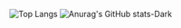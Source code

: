 ![Top Langs](https://github-readme-stats.vercel.app/api/top-langs/?username=Wapply&theme=dark#gh-dark-mode-only)
![Anurag's GitHub stats-Dark](https://github-readme-stats.vercel.app/api?username=Wapply&show_icons=true&theme=dark#gh-dark-mode-only)
